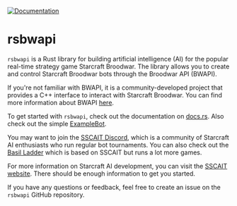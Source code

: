 [![Documentation](https://docs.rs/rsbwapi/badge.svg)](https://docs.rs/rsbwapi)

# rsbwapi

`rsbwapi` is a Rust library for building artificial intelligence (AI) for the popular real-time strategy game Starcraft Broodwar. The library allows you to create and control Starcraft Broodwar bots through the Broodwar API (BWAPI). 

If you're not familiar with BWAPI, it is a community-developed project that provides a C++ interface to interact with Starcraft Broodwar. You can find more information about BWAPI [here](https://github.com/bwapi/bwapi).

To get started with `rsbwapi`, check out the documentation on [docs.rs](https://docs.rs/rsbwapi). Also check out the simple [ExampleBot](https://github.com/Bytekeeper/rsbwapi/tree/master/example_bot).

You may want to join the [SSCAIT Discord](https://discord.gg/frDVAwk), which is a community of Starcraft AI enthusiasts who run regular bot tournaments. You can also check out the [Basil Ladder](https://www.basil-ladder.net/) which is based on SSCAIT but runs a lot more games.

For more information on Starcraft AI development, you can visit the [SSCAIT website](http://www.sscaitournament.com/). There should be enough information to get you started.

If you have any questions or feedback, feel free to create an issue on the `rsbwapi` GitHub repository.
